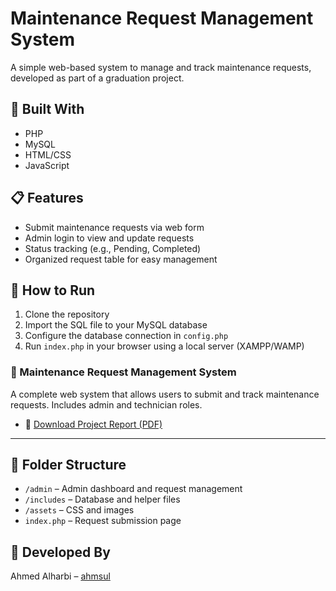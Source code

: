 # Maintenance Request Management System

A simple web-based system to manage and track maintenance requests, developed as part of a graduation project.

## 🔧 Built With
- PHP
- MySQL
- HTML/CSS
- JavaScript

## 📋 Features
- Submit maintenance requests via web form
- Admin login to view and update requests
- Status tracking (e.g., Pending, Completed)
- Organized request table for easy management

## 🚀 How to Run
1. Clone the repository
2. Import the SQL file to your MySQL database
3. Configure the database connection in `config.php`
4. Run `index.php` in your browser using a local server (XAMPP/WAMP)

### 🔧 Maintenance Request Management System
A complete web system that allows users to submit and track maintenance requests. Includes admin and technician roles.
- 📄 [Download Project Report (PDF)](https://github.com/ahmsul/mange_system/raw/main/port_foliom_system.pdf)
---
## 📂 Folder Structure
- `/admin` – Admin dashboard and request management
- `/includes` – Database and helper files
- `/assets` – CSS and images
- `index.php` – Request submission page

## 👤 Developed By
Ahmed Alharbi – [ahmsul](https://github.com/ahmsul)

